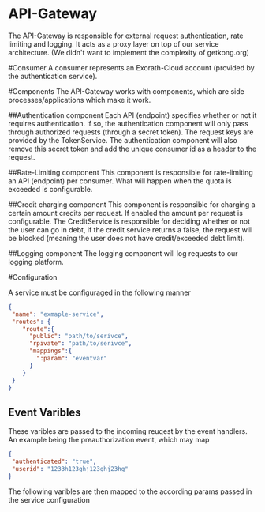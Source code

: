 # API-Gateway
The API-Gateway is responsible for external request authentication, rate limiting and logging. It acts as a proxy layer on top of our service architecture. (We didn't want to implement the complexity of getkong.org)

#Consumer
A consumer represents an Exorath-Cloud account (provided by the authentication service).

#Components
The API-Gateway works with components, which are side processes/applications which make it work.

##Authentication component
Each API (endpoint) specifies whether or not it requires authentication. if so, the authentication component will only pass through authorized requests (through a secret token).
The request keys are provided by the TokenService.
The authentication component will also remove this secret token and add the unique consumer id as a header to the request. 

##Rate-Limiting component
This component is responsible for rate-limiting an API (endpoint) per consumer. What will happen when the quota is exceeded is configurable.

##Credit charging component
This component is responsible for charging a certain amount credits per request. If enabled the amount per request is configurable. The CreditService is responsible for deciding whether or not the user can go in debt, if the credit service returns a false, the request will be blocked (meaning the user does not have credit/exceeded debt limit).

##Logging component
The logging component will log requests to our logging platform.

#Configuration
 
A service must be configuraged in the following manner
```json
{
 "name": "exmaple-service",
 "routes": {
    "route":{
      "public": "path/to/serivce",
      "rpivate": "path/to/serivce",
      "mappings":{
        ":param": "eventvar"
      }
    }
 }
}
```

## Event Varibles
These varibles are passed to the incoming reuqest by the event handlers. An example being the preauthorization event, which may map
```json
{
 "authenticated": "true",
 "userid": "1233h123ghj123ghj23hg"
}
```

The following varibles are then mapped to the according params passed in the service configuration
